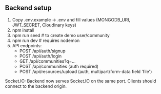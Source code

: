 Backend setup
-------------
1. Copy .env.example -> .env and fill values (MONGODB_URI, JWT_SECRET, Cloudinary keys)
2. npm install
3. npm run seed   # to create demo user/community
4. npm run dev    # requires nodemon
5. API endpoints:
   - POST /api/auth/signup
   - POST /api/auth/login
   - GET  /api/communities?q=...
   - POST /api/communities  (auth required)
   - POST /api/resources/upload (auth, multipart/form-data field 'file')


Socket.IO: Backend now serves Socket.IO on the same port. Clients should connect to the backend origin.
